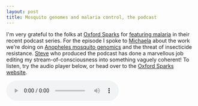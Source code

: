 ```yaml
---
layout: post
title: Mosquito genomes and malaria control, the podcast
---
```


I'm very grateful to the folks at [Oxford
Sparks](http://www.oxfordsparks.ox.ac.uk/) for [featuring
malaria](http://www.oxfordsparks.ox.ac.uk/content/big-questions-killers-1-mosquito-genomes-and-malaria-control)
in their recent podcast series. For the episode I spoke to
[Michaela](https://twitter.com/a_n_s) about the work we're doing on
[Anopheles mosquito genomics](http://www.malariagen.net/ag1000g) and
the threat of insecticide
resistance. [Steve](https://twitter.com/topcat3005) who produced the
podcast has done a marvellous job editing my stream-of-consciousness
into something vaguely coherent! To listen, try the audio player
below, or head over to the [Oxford Sparks
website](http://www.oxfordsparks.ox.ac.uk/content/big-questions-killers-1-mosquito-genomes-and-malaria-control).

<audio controls>
    <source src="http://media.podcasts.ox.ac.uk/mpls/sparks/ep9p1-mosquitos.mp3" type="audio/mpeg">
</audio>
